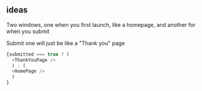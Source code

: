 ## ideas

Two windows, one when you first launch, like a homepage, and another for when you submit

Submit one will just be like a "Thank you" page

```javascript
{submitted === true ? (
  <ThankYouPage />
  ) : (
  <HomePage />
  )
}
```
